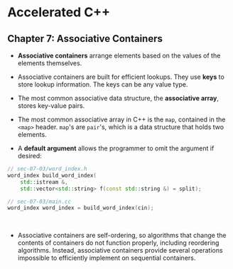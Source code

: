 # Accelerated C++
## Chapter 7: Associative Containers

- **Associative containers** arrange elements based on the values of the elements
themselves.

- Associative containers are built for efficient lookups. They use **keys** to 
store lookup information. The keys can be any value type.

- The most common associative data structure, the **associative array**, stores 
key-value pairs.

- The most common associative array in C++ is the `map`, contained in the `<map>`
    header. `map`'s are `pair`'s, which is a data structure that holds two elements.

- A **default argument** allows the programmer to omit the argument if desired:
```cpp
// sec-07-03/word_index.h
word_index build_word_index(
    std::istream &,
    std::vector<std::string> f(const std::string &) = split);

// sec-07-03/main.cc
word_index word_index = build_word_index(cin);
```
<br>

- Associative containers are self-ordering, so algorithms that change the contents
of containers do not function properly, including reordering algorithms. Instead, 
associative containers provide several operations impossible to efficiently 
implement on sequential containers.
